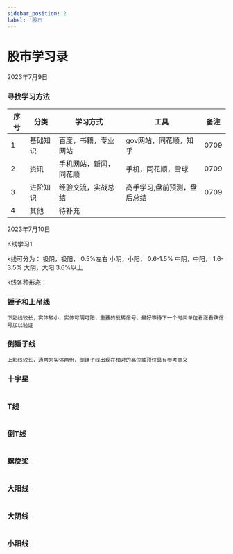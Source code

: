 ```yaml
---
sidebar_position: 2
label: '股市'
---
```


# 股市学习录

2023年7月9日

### 寻找学习方法

| 序号 |  分类   |   学习方式  |   工具  |  备注   |
|--|-----|-----|-----|-----|
| 1 | 基础知识 | 百度，书籍，专业网站 | gov网站，同花顺，知乎 | 0709 |
| 2 | 资讯 | 手机网站，新闻，同花顺 | 手机，同花顺，雪球 | 0709 |
| 3 | 进阶知识 | 经验交流，实战总结 | 高手学习,盘前预测，盘后总结 | 0709 |
| 4 | 其他 | 待补充 |     |     |


2023年7月10日

K线学习1

k线可分为：
极阴，极阳， 0.5%左右
小阴，小阳， 0.6-1.5%
中阴，中阳， 1.6-3.5%
大阴，大阳   3.6%以上 

k线各种形态：
### 锤子和上吊线
```text
下影线较长，实体较小，实体可阴可阳，重要的反转信号，最好等待下一个时间单位看涨看跌信号加以验证
```

### 倒锤子线
```text
上影线较长，通常为实体两倍，倒锤子线出现在相对的高位或顶位具有参考意义
```

### 十字星
```text

```

### T线
```text

```

### 倒T线
```text

```

### 螺旋桨
```text

```

### 大阳线
```text

```

### 大阴线
```text

```

### 小阳线
```text

```


